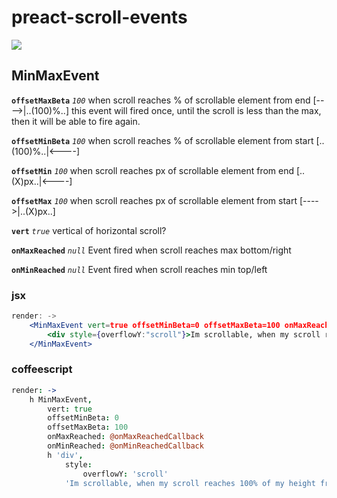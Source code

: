# preact-scroll-events

<a href="https://npmjs.com/package/preact-scroll-events" alt="npm link"><img src="https://img.shields.io/npm/v/preact-slide.svg?style=flat-square" /></a>


## MinMaxEvent

**`offsetMaxBeta`**  *`100`* when scroll reaches % of scrollable element from end [---->|..(100)%..] this event will fired once, until the scroll is less than the max, then it will be able to fire again. 

**`offsetMinBeta`**  *`100`* when scroll reaches % of scrollable element from start [..(100)%..|<----]

**`offsetMin`**  *`100`* when scroll reaches px of scrollable element from end [..(X)px..|<----]

**`offsetMax`**  *`100`* when scroll reaches px of scrollable element from start [---->|..(X)px..]

**`vert`**  *`true`* vertical of horizontal scroll?

**`onMaxReached`**  *`null`* Event fired when scroll reaches max bottom/right

**`onMinReached`**  *`null`* Event fired when scroll reaches min top/left



### jsx
```jsx
render: ->
	<MinMaxEvent vert=true offsetMinBeta=0 offsetMaxBeta=100 onMaxReached=this.onMaxReachedCallback onMinReached=this.onMinReachedCallback>
		<div style={overflowY:"scroll"}>Im scrollable, when my scroll reaches 100% of my height from bottom, one onMaxReached event will be fired</div>
	</MinMaxEvent>
```


### coffeescript
```coffeescript
render: ->
	h MinMaxEvent,
		vert: true
		offsetMinBeta: 0
		offsetMaxBeta: 100
		onMaxReached: @onMaxReachedCallback
		onMinReached: @onMinReachedCallback
		h 'div',
			style:
				overflowY: 'scroll'
			'Im scrollable, when my scroll reaches 100% of my height from bottom, I will dispatch one onMaxReached event.'
```